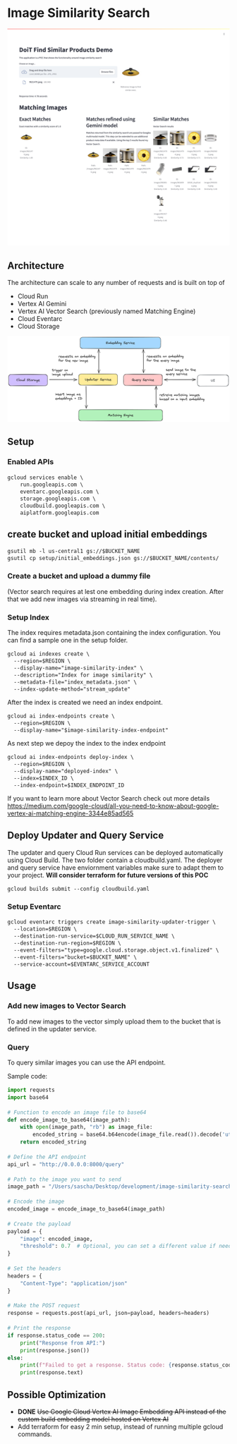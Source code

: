 # Image Similarity Search
![](documentation/images/demo.png)


## Architecture

The architecture can scale to any number of requests and is built on top of 

* Cloud Run 
* Vertex AI Gemini
* Vertex AI Vector Search (previously named Matching Engine)
* Cloud Eventarc
* Cloud Storage

![](documentation/images/architecture.png)

## Setup

### Enabled APIs

````
gcloud services enable \
    run.googleapis.com \
    eventarc.googleapis.com \
    storage.googleapis.com \
    cloudbuild.googleapis.com \
    aiplatform.googleapis.com
````

## create bucket and upload initial embeddings
````
gsutil mb -l us-central1 gs://$BUCKET_NAME
gsutil cp setup/initial_embeddings.json gs://$BUCKET_NAME/contents/
````

### Create a bucket and upload a dummy file 
(Vector search requires at lest one embedding during index creation. After that we add new images via streaming in real time). 

### Setup Index

The index requires metadata.json containing the index configuration. 
You can find a sample one in the setup folder.
````
gcloud ai indexes create \
  --region=$REGION \
  --display-name="image-similarity-index" \
  --description="Index for image similarity" \
  --metadata-file="index_metadata.json" \
  --index-update-method="stream_update"
````

After the index is created we need an index endpoint.
````
gcloud ai index-endpoints create \
  --region=$REGION \
  --display-name="$image-similarity-index-endpoint"   
````

As next step we depoy the index to the index endpoint
````
gcloud ai index-endpoints deploy-index \
  --region=$REGION \
  --display-name="deployed-index" \
  --index=$INDEX_ID \
  --index-endpoint=$INDEX_ENDPOINT_ID
````

If you want to learn more about Vector Search check out more details https://medium.com/google-cloud/all-you-need-to-know-about-google-vertex-ai-matching-engine-3344e85ad565

## Deploy Updater and Query Service

The updater and query Cloud Run services can be deployed automatically using Cloud Build. 
The two folder contain a cloudbuild.yaml.
The deployer and query service have enviornment variables make sure to adapt them to your project.
**Will consider terraform for future versions of this POC**

````
gcloud builds submit --config cloudbuild.yaml
````

### Setup Eventarc

````
gcloud eventarc triggers create image-similarity-updater-trigger \
  --location=$REGION \
  --destination-run-service=$CLOUD_RUN_SERVICE_NAME \
  --destination-run-region=$REGION \
  --event-filters="type=google.cloud.storage.object.v1.finalized" \
  --event-filters="bucket=$BUCKET_NAME" \
  --service-account=$EVENTARC_SERVICE_ACCOUNT
````

## Usage

### Add new images to Vector Search
To add new images to the vector simply upload them to the bucket that is defined in the updater service. 

### Query
To query similar images you can use the API endpoint. 

Sample code:

```python
import requests
import base64

# Function to encode an image file to base64
def encode_image_to_base64(image_path):
    with open(image_path, "rb") as image_file:
        encoded_string = base64.b64encode(image_file.read()).decode('utf-8')
    return encoded_string

# Define the API endpoint
api_url = "http://0.0.0.0:8000/query"

# Path to the image you want to send
image_path = "/Users/sascha/Desktop/development/image-similarity-search/query-service/4018065.jpeg"

# Encode the image
encoded_image = encode_image_to_base64(image_path)

# Create the payload
payload = {
    "image": encoded_image,
    "threshold": 0.7  # Optional, you can set a different value if needed
}

# Set the headers
headers = {
    "Content-Type": "application/json"
}

# Make the POST request
response = requests.post(api_url, json=payload, headers=headers)

# Print the response
if response.status_code == 200:
    print("Response from API:")
    print(response.json())
else:
    print(f"Failed to get a response. Status code: {response.status_code}")
    print(response.text)

````

## Possible Optimization
* **DONE** ~~Use Google Cloud Vertex AI Image Embedding API instead of the custom build embedding model hosted on Vertex AI~~
* Add terraform for easy 2 min setup, instead of running multiple gcloud commands.